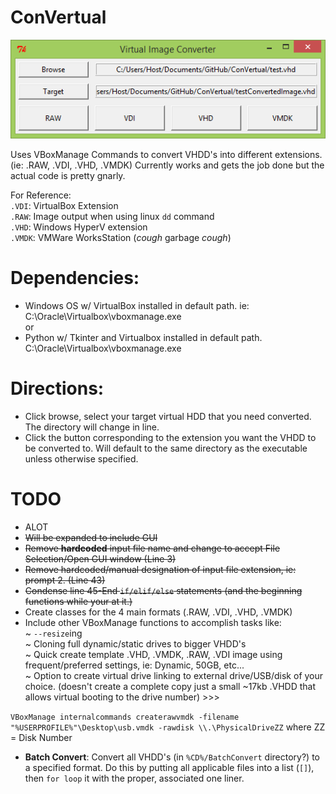 # ConVertual
<p align="center">
<img src='https://github.com/BiTinerary/ConVertual/blob/master/ProgramImage.png'><br>
</p>

Uses VBoxManage Commands to convert VHDD's into different extensions. (ie: .RAW, .VDI, .VHD, .VMDK) Currently works and gets the job done but the actual code is pretty gnarly. 

For Reference:<br>
`.VDI`: VirtualBox Extension<br>
`.RAW`: Image output when using linux `dd` command<br>
`.VHD`: Windows HyperV extension<br>
`.VMDK`: VMWare WorksStation (*cough* garbage *cough*)<br>
# Dependencies:
* Windows OS w/ VirtualBox installed in default path. ie: C:\Oracle\Virtualbox\vboxmanage.exe<br>
or
* Python w/ Tkinter and Virtualbox installed in default path. C:\Oracle\Virtualbox\vboxmanage.exe

# Directions:
* Click browse, select your target virtual HDD that you need converted. The directory will change in line.
* Click the button corresponding to the extension you want the VHDD to be converted to. Will default to the same directory as the executable unless otherwise specified.

# TODO
* ALOT
* <strike>Will be expanded to include GUI</strike>
* <strike>Remove **hardcoded** input file name and change to accept File Selection/Open GUI window (Line 3)</strike>
* <strike>Remove hardcoded/manual designation of input file extension, ie: prompt 2. (Line 43)</strike>
* <strike>Condense line 45-End `if/elif/else` statements (and the beginning functions while your at it.)</strike>
* Create classes for the 4 main formats (.RAW, .VDI, .VHD, .VMDK)
* Include other VBoxManage functions to accomplish tasks like:<br>
  ~ `--resize`ing<br>
  ~ Cloning full dynamic/static drives to bigger VHDD's<br>
  ~ Quick create template .VHD, .VMDK, .RAW, .VDI image using frequent/preferred settings, ie: Dynamic, 50GB, etc...<br>
  ~ Option to create virtual drive linking to external drive/USB/disk of your choice. (doesn't create a complete copy just a small ~17kb .VHDD that allows virtual booting to the drive number) >>>

`VBoxManage internalcommands createrawvmdk -filename "%USERPROFILE%"\Desktop\usb.vmdk -rawdisk \\.\PhysicalDriveZZ` where ZZ = Disk Number 

* **Batch Convert**: Convert all VHDD's (in `%CD%/BatchConvert` directory?) to a specified format. Do this by putting all applicable files into a list (`[]`), then `for loop` it with the proper, associated one liner.




